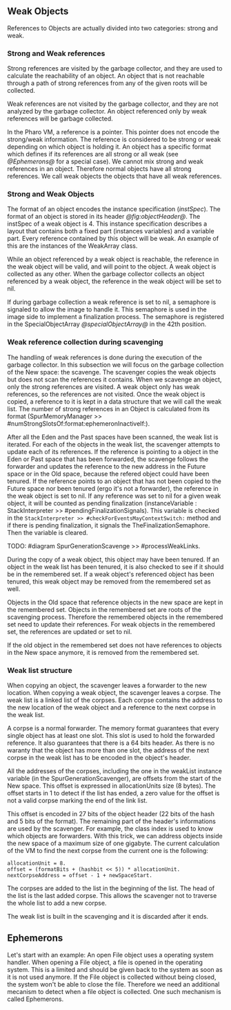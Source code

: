 ## Weak Objects

References to Objects are actually divided into two categories: strong and weak.

### Strong and Weak references


Strong references are visited by the garbage collector, and they are used to calculate the reachability of an object.
An object that is not reachable through a path of strong references from any of the given roots will be collected.

Weak references are not visited by the garbage collector, and they are not analyzed by the garbage collector.
An object referenced only by weak references will be garbage collected.

In the Pharo VM, a reference is a pointer.
This pointer does not encode the strong/weak information.
The reference is considered to be strong or weak depending on which object is holding it.
An object has a specific format which defines if its references are all strong or all weak \(see *@Ephemerons@* for a special case\).
We cannot mix strong and weak references in an object.
Therefore normal objects have all strong references.
We call weak objects the objects that have all weak references.

### Strong and Weak Objects


The format of an object encodes the instance specification \(_instSpec_\).
The format of an object is stored in its header *@fig:objectHeader@*.
The instSpec of a weak object is 4.
This instance specification describes a layout that contains both a fixed part \(instances variables\) and a variable part.
Every reference contained by this object will be weak.
An example of this are the instances of the WeakArray class.

While an object referenced by a weak object is reachable, the reference in the weak object will be valid, and will point to the object. 
A weak object is collected as any other.
When the garbage collector collects an object referenced by a weak object, the reference in the weak object will be set to nil.

If during garbage collection a weak reference is set to nil, a semaphore is signaled to allow the image to handle it.
This semaphore is used in the image side to implement a finalization process.
The semaphore is registered in the SpecialObjectArray *@specialObjectArray@* in the 42th position.

### Weak reference collection during scavenging


The handling of weak references is done during the execution of the garbage collector.
In this subsection we will focus on the garbage collection of the New space: the scavenge.
The scavenger copies the weak objects but does not scan the references it contains.
When we scavenge an object, only the strong references are visited.
A weak object only has weak references, so the references are not visited.
Once the weak object is copied, a reference to it is kept in a data structure that we will call the weak list.
The number of strong references in an Object is calculated from its format \(SpurMemoryManager >> #numStrongSlotsOf:format:ephemeronInactiveIf:\).

After all the Eden and the Past spaces have been scanned, the weak list is iterated.
For each of the objects in the weak list, the scavenger attempts to update each of its references.
If the reference is pointing to a object in the Eden or Past space that has been forwarded, the scavenge follows the forwarder and updates the reference to the new address in the Future space or in the Old space, because the refered object could have been tenured.
If the reference points to an object that has not been copied to the Future space nor been tenured \(ergo it's not a forwarder\), the reference in the weak object is set to nil.
If any reference was set to nil for a given weak object, it will be counted as pending finalization \(instanceVariable : StackInterpreter >> #pendingFinalizationSignals\).
This variable is checked in the `StackInterpreter >> #checkForEventsMayContextSwitch:` method and if there is pending finalization, it signals the TheFinalizationSemaphore.
Then the variable is cleared.

TODO: #diagram SpurGenerationScavenge >> #processWeakLinks.

During the copy of a weak object, this object may have been tenured.
If an object in the weak list has been tenured, it is also checked to see if it should be in the remembered set.
If a weak object's referenced object has been tenured, this weak object may be removed from the remembered set as well.

Objects in the Old space that reference objects in the new space are kept in the remembered set.
Objects in the remembered set are roots of the scavenging process.
Therefore the remembered objects in the remembered set need to update their references.
For weak objects in the remembered set, the references are updated or set to nil.

If the old object in the remembered set does not have references to objects in the New space anymore, it is removed from the remembered set.


### Weak list structure


When copying an object, the scavenger leaves a forwarder to the new location.
When copying a weak object, the scavenger leaves a corpse.
The weak list is a linked list of the corpses.
Each corpse contains the address to the new location of the weak object and a reference to the next corpse in the weak list.

A corpse is a normal forwarder.
The memory format guarantees that every single object has at least one slot.
This slot is used to hold the forwarded reference.
It also guarantees that there is a 64 bits header.
As there is no waranty that the object has more than one slot, the address of the next corpse in the weak list has to be encoded in the object's header.

All the addresses of the corpses, including the one in the weakList instance variable \(in the SpurGenerationScavenger\), are offsets from the start of the New space.
This offset is expressed in allocationUnits size \(8 bytes\).
The offset starts in 1 to detect if the list has ended, a zero value for the offset is not a valid corpse marking the end of the link list.

This offset is encoded in 27 bits of the object header \(22 bits of the hash and 5 bits of the format\).
The remaining part of the header's informations are used by the scavenger.
For example, the class index is used to know which objects are forwarders.
With this trick, we can address objects inside the new space of a maximum size of one gigabyte.
The current calculation of the VM to find the next corpse from the current one is the following:
```
allocationUnit = 8.
offset = (formatBits + (hashbit << 5)) * allocationUnit.
nextCorpseAddress = offset - 1 + newSpaceStart.
```


The corpses are added to the list in the beginning of the list. The head of the list is the last added corpse.
This allows the scavenger not to traverse the whole list to add a new corpse.

The weak list is built in the scavenging and it is discarded after it ends. 



## Ephemerons 


Let's start with an example:
An open File object uses a operating system handler.
When opening a File object, a file is opened in the operating system.
This is a limited and should be given back to the system as soon as it is not used anymore.
If the File object is collected without being closed, the system won't be able to close the file.
Therefore we need an additional mecanism to detect when a file object is collected.
One such mechanism is called Ephemerons.
